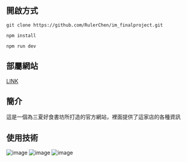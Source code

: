 ## 開啟方式
```
git clone https://github.com/RulerChen/im_finalproject.git

npm install 

npm run dev
```

## 部屬網站

[LINK](https://ssbookscoffee.store/)

## 簡介

這是一個為三夏好食書坊所打造的官方網站，裡面提供了這家店的各種資訊

## 使用技術

![image](https://img.shields.io/badge/Vite-B73BFE?style=for-the-badge&logo=vite&logoColor=FFD62E)
![image](https://img.shields.io/badge/React-20232A?style=for-the-badge&logo=react&logoColor=61DAFB)
![image](https://img.shields.io/badge/Material%20UI-007FFF?style=for-the-badge&logo=mui&logoColor=white)
